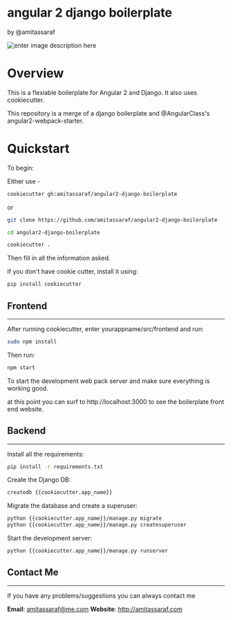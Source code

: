 # angular 2 django boilerplate 
by @amitassaraf

![enter image description here](https://travis-ci.org/agconti/cookiecutter-django-rest.svg?branch=master)

Overview 
===
This is a flexiable boilerplate for Angular 2 and Django.
It also uses cookiecutter.

This repository is a merge of a django boilerplate and @AngularClass's angular2-webpack-starter.

Quickstart
===

To begin:

Either use -

```bash
cookiecutter gh:amitassaraf/angular2-django-boilerplate
```

or 

```bash
git clone https://github.com/amitassaraf/angular2-django-boilerplate 

cd angular2-django-boilerplate

cookiecutter .
```

Then fill in all the information asked.

If you don't have cookie cutter, install it using:
```bash
pip install cookiecutter
```

Frontend
-----
-----

After running cookiecutter, enter yourappname/src/frontend
and run:
```bash
sudo npm install
```

Then run:
```bash
npm start
```
To start the development web pack server and make sure everything is working good.

at this point you can surf to http://localhost:3000 to see the boilerplate front end website.

Backend
---
-----

Install all the requirements:
```bash
pip install -r requirements.txt
```

Create the Django DB:
```bash
createdb {{cookiecutter.app_name}}
```

Migrate the database and create a superuser:
```bash
python {{cookiecutter.app_name}}/manage.py migrate
python {{cookiecutter.app_name}}/manage.py createsuperuser
```

Start the development server:
```bash
python {{cookiecutter.app_name}}/manage.py runserver
```

Contact Me
---
---
If you have any problems/suggestions you can always contact me

**Email**: amitassaraf@me.com
**Website**: http://amitassaraf.com
